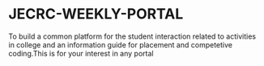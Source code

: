 # JECRC-WEEKLY-PORTAL
To build a common platform for the student interaction related to activities in college and an information guide for  placement and competetive coding.This is for your interest in any portal
